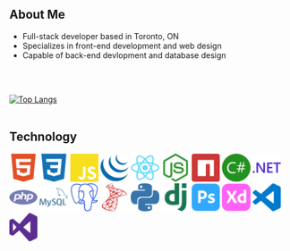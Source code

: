 
## About Me

- Full-stack developer based in Toronto, ON
- Specializes in front-end development and web design
- Capable of back-end devlopment and database design


<br>
<br>

[![Top Langs](https://github-readme-stats.vercel.app/api/top-langs/?username=a-hagar&layout=compact&langs_count=4)](https://github.com/anuraghazra/github-readme-stats)
<br>
<br>


## Technology
<img width='10%' src='./img/html5.svg'>
<img width='10%' src='./img/css3.svg'>
<img width='10%' src='./img/javascript.svg'>
<img width='10%' src='./img/jquery.svg'>
<img width='10%' src='./img/react.svg'>
<img width='10%' src='./img/nodedotjs.svg'>
<img width='10%' src='./img/npm.svg'>
<img width='10%' src='./img/csharp.svg'>
<img width='10%' src='./img/dotnet.svg'>
<img width='10%' src='./img/php.svg'>
<img width='10%' src='./img/mysql.svg'>
<img width='10%' src='./img/postgresql.svg'>
<img width='10%' src='./img/microsoftsqlserver.svg'>
<img width='10%' src='./img/python.svg'>
<img width='10%' src='./img/django.svg'>
<img width='10%' src='./img/adobephotoshop.svg'>
<img width='10%' src='./img/adobexd.svg'>
<img width='10%' src='./img/visualstudiocode.svg'>
<img width='10%' src='./img/visualstudio.svg'>

<br>
<br>
